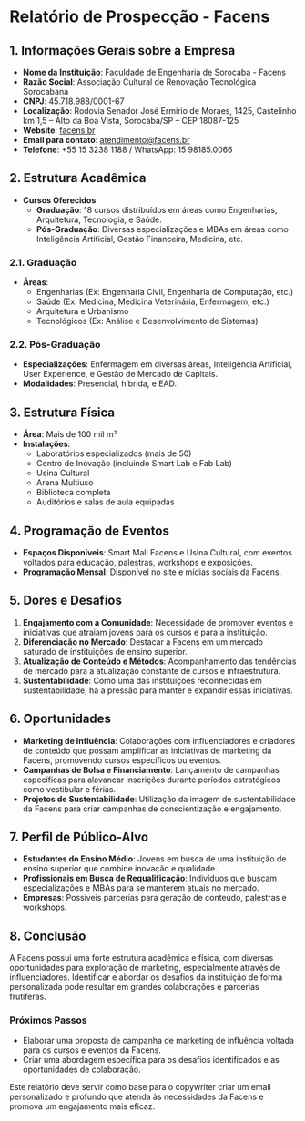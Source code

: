 # Relatório de Prospecção - Facens

## 1. Informações Gerais sobre a Empresa
- **Nome da Instituição**: Faculdade de Engenharia de Sorocaba - Facens
- **Razão Social**: Associação Cultural de Renovação Tecnológica Sorocabana
- **CNPJ**: 45.718.988/0001-67
- **Localização**: Rodovia Senador José Ermírio de Moraes, 1425, Castelinho km 1,5 – Alto da Boa Vista, Sorocaba/SP – CEP 18087-125
- **Website**: [facens.br](http://www.facens.br)
- **Email para contato**: atendimento@facens.br
- **Telefone**: +55 15 3238 1188 / WhatsApp: 15 98185.0066

## 2. Estrutura Acadêmica
- **Cursos Oferecidos**:
  - **Graduação**: 18 cursos distribuídos em áreas como Engenharias, Arquitetura, Tecnologia, e Saúde.
  - **Pós-Graduação**: Diversas especializações e MBAs em áreas como Inteligência Artificial, Gestão Financeira, Medicina, etc.

### 2.1. Graduação
- **Áreas**:
  - Engenharias (Ex: Engenharia Civil, Engenharia de Computação, etc.)
  - Saúde (Ex: Medicina, Medicina Veterinária, Enfermagem, etc.)
  - Arquitetura e Urbanismo
  - Tecnológicos (Ex: Análise e Desenvolvimento de Sistemas)

### 2.2. Pós-Graduação
- **Especializações**: Enfermagem em diversas áreas, Inteligência Artificial, User Experience, e Gestão de Mercado de Capitais.
- **Modalidades**: Presencial, híbrida, e EAD.

## 3. Estrutura Física
- **Área**: Mais de 100 mil m²
- **Instalações**: 
  - Laboratórios especializados (mais de 50)
  - Centro de Inovação (incluindo Smart Lab e Fab Lab)
  - Usina Cultural
  - Arena Multiuso
  - Biblioteca completa
  - Auditórios e salas de aula equipadas

## 4. Programação de Eventos
- **Espaços Disponíveis**: Smart Mall Facens e Usina Cultural, com eventos voltados para educação, palestras, workshops e exposições.
- **Programação Mensal**: Disponível no site e mídias sociais da Facens.

## 5. Dores e Desafios
1. **Engajamento com a Comunidade**: Necessidade de promover eventos e iniciativas que atraiam jovens para os cursos e para a instituição.
2. **Diferenciação no Mercado**: Destacar a Facens em um mercado saturado de instituições de ensino superior.
3. **Atualização de Conteúdo e Métodos**: Acompanhamento das tendências de mercado para a atualização constante de cursos e infraestrutura.
4. **Sustentabilidade**: Como uma das instituições reconhecidas em sustentabilidade, há a pressão para manter e expandir essas iniciativas.

## 6. Oportunidades
- **Marketing de Influência**: Colaborações com influenciadores e criadores de conteúdo que possam amplificar as iniciativas de marketing da Facens, promovendo cursos específicos ou eventos.
- **Campanhas de Bolsa e Financiamento**: Lançamento de campanhas específicas para alavancar inscrições durante períodos estratégicos como vestibular e férias.
- **Projetos de Sustentabilidade**: Utilização da imagem de sustentabilidade da Facens para criar campanhas de conscientização e engajamento.

## 7. Perfil de Público-Alvo
- **Estudantes do Ensino Médio**: Jovens em busca de uma instituição de ensino superior que combine inovação e qualidade.
- **Profissionais em Busca de Requalificação**: Indivíduos que buscam especializações e MBAs para se manterem atuais no mercado.
- **Empresas**: Possíveis parcerias para geração de conteúdo, palestras e workshops.

## 8. Conclusão
A Facens possui uma forte estrutura acadêmica e física, com diversas oportunidades para exploração de marketing, especialmente através de influenciadores. Identificar e abordar os desafios da instituição de forma personalizada pode resultar em grandes colaborações e parcerias frutíferas.

### Próximos Passos
- Elaborar uma proposta de campanha de marketing de influência voltada para os cursos e eventos da Facens.
- Criar uma abordagem específica para os desafios identificados e as oportunidades de colaboração.

Este relatório deve servir como base para o copywriter criar um email personalizado e profundo que atenda às necessidades da Facens e promova um engajamento mais eficaz.
